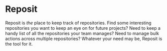 # Reposit

Reposit is _the_ place to keep track of repositories. Find some interesting repositories you want to keep an eye on for future projects? Need to keep a handy list of all the repositories your team manages? Need to manage bulk actions across multiple repositories? Whatever your need may be, Reposit is the tool for it.
